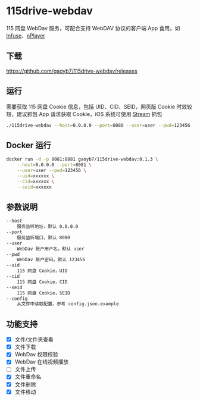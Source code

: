 # 115drive-webdav

115 网盘 WebDav 服务，可配合支持 WebDAV 协议的客户端 App 食用，如 [Infuse](https://firecore.com/infuse)、[nPlayer](https://nplayer.com) 

## 下载
https://github.com/gaoyb7/115drive-webdav/releases

## 运行
需要获取 115 网盘 Cookie 信息，包括 UID、CID、SEID，网页版 Cookie 时效较短，建议抓包 App 请求获取 Cookie，iOS 系统可使用 [Stream](https://apps.apple.com/cn/app/stream/id1312141691) 抓包
```bash
./115drive-webdav --host=0.0.0.0 --port=8080 --user=user --pwd=123456 --uid=xxxxxx --cid=xxxxxxx --seid=xxxxx
```

## Docker 运行
```bash
docker run -d -p 8081:8081 gaoyb7/115drive-webdav:0.1.3 \
	--host=0.0.0.0 --port=8081 \
	--user=user --pwd=123456 \
	--uid=xxxxxx \
	--cid=xxxxxx \
	--seid=xxxxxx
```

## 参数说明
```bash
--host
    服务监听地址，默认 0.0.0.0
--port
    服务监听端口，默认 8080
--user
    WebDav 账户用户名，默认 user
--pwd
    WebDav 账户密码，默认 123456
--uid
    115 网盘 Cookie，UID
--cid
    115 网盘 Cookie，CID
--seid
    115 网盘 Cookie，SEID
--config
    从文件中读取配置，参考 config.json.example
```

## 功能支持

- [x] 文件/文件夹查看
- [x] 文件下载
- [x] WebDav 权限校验
- [x] WebDav 在线视频播放
- [ ] 文件上传
- [x] 文件重命名
- [x] 文件删除
- [x] 文件移动
